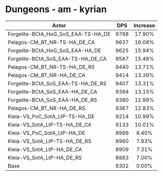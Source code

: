 # Dungeons - am - kyrian
| Actor | DPS | Increase |
|---|:---:|:---:|
|Forgelite-BCtA_HoG_SoS_EAA-TS-HA_DE|9788|17.90%|
|Pelagos-CM_BT_NR-TS-HA_DE_CA|9637|16.08%|
|Forgelite-BCtA_HoG_SoS_EAA-HA_DE|9625|15.94%|
|Forgelite-BCtA_SoS_EAA-TS-HA_DE_CA|9587|15.48%|
|Pelagos-CM_BT_NR-TS-HA_DE_RS|9440|13.71%|
|Pelagos-CM_BT_NR-HA_DE_CA|9414|13.39%|
|Forgelite-BCtA_SoS_EAA-TS-HA_DE_RS|9407|13.31%|
|Forgelite-BCtA_SoS_EAA-HA_DE_CA|9394|13.15%|
|Forgelite-BCtA_SoS_EAA-HA_DE_RS|9380|12.98%|
|Pelagos-CM_BT_NR-HA_DE_RS|9367|12.83%|
|Kleia-VS_PoC_SotA_LtP-TS-HA_DE|9214|10.99%|
|Kleia-VS_SotA_LtP-TS-HA_DE_CA|9133|10.01%|
|Kleia-VS_PoC_SotA_LtP-HA_DE|8999|8.40%|
|Kleia-VS_SotA_LtP-TS-HA_DE_RS|8960|7.93%|
|Kleia-VS_SotA_LtP-HA_DE_CA|8909|7.31%|
|Kleia-VS_SotA_LtP-HA_DE_RS|8883|7.00%|
|Base|8302|0.00%|
